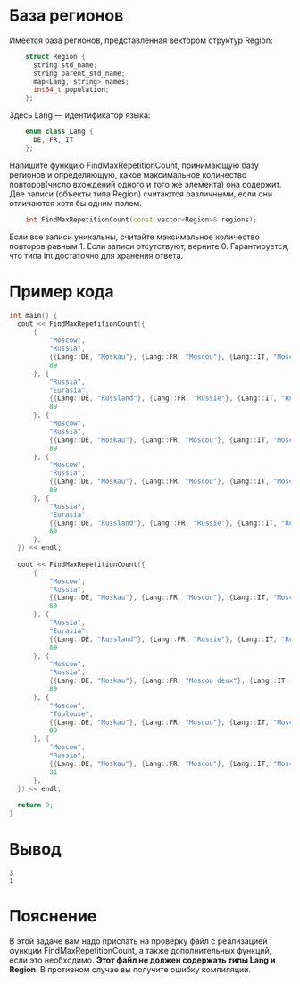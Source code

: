 # База регионов

Имеется база регионов, представленная вектором структур Region:
```cpp
	struct Region {
	  string std_name;
	  string parent_std_name;
	  map<Lang, string> names;
	  int64_t population;
	};
```

Здесь Lang — идентификатор языка:
```cpp
	enum class Lang {
	  DE, FR, IT
	};
```

Напишите функцию FindMaxRepetitionCount, принимающую базу регионов и определяющую, какое максимальное количество повторов(число вхождений одного и того же элемента) она содержит. Две записи (объекты типа Region) считаются различными, если они отличаются хотя бы одним полем.
```cpp
	int FindMaxRepetitionCount(const vector<Region>& regions);
```

Если все записи уникальны, считайте максимальное количество повторов равным 1. Если записи отсутствуют, верните 0. Гарантируется, что типа int достаточно для хранения ответа.

# Пример кода #

```cpp
int main() {
  cout << FindMaxRepetitionCount({
      {
          "Moscow",
          "Russia",
          {{Lang::DE, "Moskau"}, {Lang::FR, "Moscou"}, {Lang::IT, "Mosca"}},
          89
      }, {
          "Russia",
          "Eurasia",
          {{Lang::DE, "Russland"}, {Lang::FR, "Russie"}, {Lang::IT, "Russia"}},
          89
      }, {
          "Moscow",
          "Russia",
          {{Lang::DE, "Moskau"}, {Lang::FR, "Moscou"}, {Lang::IT, "Mosca"}},
          89
      }, {
          "Moscow",
          "Russia",
          {{Lang::DE, "Moskau"}, {Lang::FR, "Moscou"}, {Lang::IT, "Mosca"}},
          89
      }, {
          "Russia",
          "Eurasia",
          {{Lang::DE, "Russland"}, {Lang::FR, "Russie"}, {Lang::IT, "Russia"}},
          89
      },
  }) << endl;
  
  cout << FindMaxRepetitionCount({
      {
          "Moscow",
          "Russia",
          {{Lang::DE, "Moskau"}, {Lang::FR, "Moscou"}, {Lang::IT, "Mosca"}},
          89
      }, {
          "Russia",
          "Eurasia",
          {{Lang::DE, "Russland"}, {Lang::FR, "Russie"}, {Lang::IT, "Russia"}},
          89
      }, {
          "Moscow",
          "Russia",
          {{Lang::DE, "Moskau"}, {Lang::FR, "Moscou deux"}, {Lang::IT, "Mosca"}},
          89
      }, {
          "Moscow",
          "Toulouse",
          {{Lang::DE, "Moskau"}, {Lang::FR, "Moscou"}, {Lang::IT, "Mosca"}},
          89
      }, {
          "Moscow",
          "Russia",
          {{Lang::DE, "Moskau"}, {Lang::FR, "Moscou"}, {Lang::IT, "Mosca"}},
          31
      },
  }) << endl;
  
  return 0;
}
```

# Вывод #
```commandline
3
1
```

# Пояснение #
В этой задаче вам надо прислать на проверку файл с реализацией функции FindMaxRepetitionCount, а также дополнительных функций, если это необходимо. **Этот файл не должен содержать типы Lang и Region**. В противном случае вы получите ошибку компиляции.

